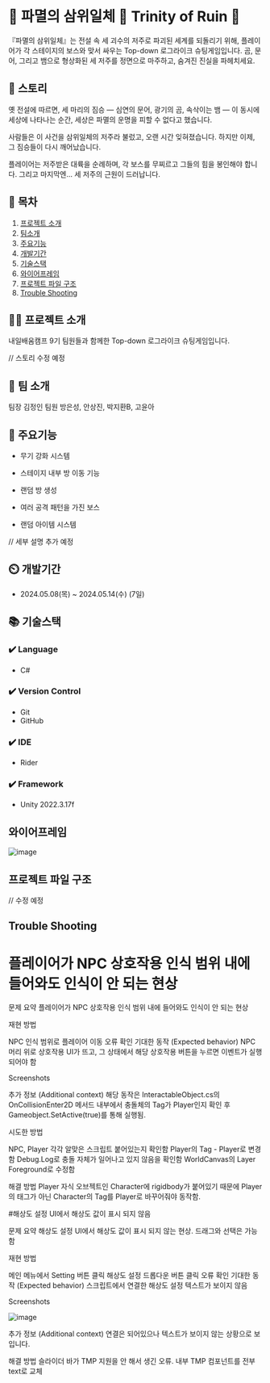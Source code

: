 # 🐙 파멸의 삼위일체 🐻 Trinity of Ruin 🐍
『파멸의 삼위일체』는 전설 속 세 괴수의 저주로 파괴된 세계를 되돌리기 위해, 플레이어가 각 스테이지의 보스와 맞서 싸우는 Top-down 로그라이크 슈팅게임입니다.
곰, 문어, 그리고 뱀으로 형상화된 세 저주를 정면으로 마주하고, 숨겨진 진실을 파헤치세요.

## 🧩 스토리
옛 전설에 따르면,
세 마리의 짐승 — 심연의 문어, 광기의 곰, 속삭이는 뱀 — 이 동시에 세상에 나타나는 순간, 세상은 파멸의 운명을 피할 수 없다고 했습니다.

사람들은 이 사건을 삼위일체의 저주라 불렀고, 오랜 시간 잊혀졌습니다.
하지만 이제, 그 짐승들이 다시 깨어났습니다.

플레이어는 저주받은 대륙을 순례하며,
각 보스를 무찌르고 그들의 힘을 봉인해야 합니다.
그리고 마지막엔... 세 저주의 근원이 드러납니다.


## 📖 목차
1. [프로젝트 소개](#프로젝트-소개)
2. [팀소개](#팀-소개)
3. [주요기능](#주요기능)
5. [개발기간](#개발기간)
6. [기술스택](#기술스택)
7. [와이어프레임](#와이어프레임)
8. [프로젝트 파일 구조](#프로젝트-파일-구조)
9. [Trouble Shooting](#trouble-shooting)
    
## 👨‍🏫 프로젝트 소개
내일배움캠프 9기 팀원들과 함께한 Top-down 로그라이크 슈팅게임입니다.

// 스토리 수정 예정

## 👥 팀 소개
팀장 김정인
팀원 방은성, 안상진, 박지환B, 고윤아


## 💜 주요기능

- 무기 강화 시스템

- 스테이지 내부 방 이동 기능

- 랜덤 방 생성

- 여러 공격 패턴을 가진 보스

- 랜덤 아이템 시스템

// 세부 설명 추가 예정


## ⏲️ 개발기간
- 2024.05.08(목) ~ 2024.05.14(수) (7일)

## 📚️ 기술스택

### ✔️ Language
- C#

### ✔️ Version Control
- Git
- GitHub

### ✔️ IDE
- Rider

### ✔️ Framework
- Unity 2022.3.17f


## 와이어프레임

![image](https://github.com/user-attachments/assets/6a8bbba6-a885-4a4d-acdb-07291d3f82d4)



## 프로젝트 파일 구조
// 수정 예정



## Trouble Shooting

# 플레이어가 NPC 상호작용 인식 범위 내에 들어와도 인식이 안 되는 현상

문제 요약
플레이어가 NPC 상호작용 인식 범위 내에 들어와도 인식이 안 되는 현상

재현 방법

NPC 인식 범위로 플레이어 이동
오류 확인
기대한 동작 (Expected behavior)
NPC 머리 위로 상호작용 UI가 뜨고, 그 상태에서 해당 상호작용 버튼을 누르면 이벤트가 실행되어야 함

Screenshots

추가 정보 (Additional context)
해당 동작은 InteractableObject.cs의 OnCollisionEnter2D 메서드 내부에서 충돌체의 Tag가 Player인지 확인 후 Gameobject.SetActive(true)를 통해 실행됨.

시도한 방법

NPC, Player 각각 알맞은 스크립트 붙어있는지 확인함
Player의 Tag - Player로 변경함
Debug.Log로 충돌 자체가 일어나고 있지 않음을 확인함
WorldCanvas의 Layer Foreground로 수정함

해결 방법
Player 자식 오브젝트인 Character에 rigidbody가 붙어있기 때문에 Player의 태그가 아닌 Character의 Tag를 Player로 바꾸어줘야 동작함.


#해상도 설정 UI에서 해상도 값이 표시 되지 않음

문제 요약
해상도 설정 UI에서 해상도 값이 표시 되지 않는 현상. 드래그와 선택은 가능함

재현 방법

메인 메뉴에서 Setting 버튼 클릭
해상도 설정 드롭다운 버튼 클릭
오류 확인
기대한 동작 (Expected behavior)
스크립트에서 연결한 해상도 설정 텍스트가 보이지 않음

Screenshots

![image](https://github.com/user-attachments/assets/38452a49-3415-4654-ab68-ddd62460f421)


추가 정보 (Additional context)
연결은 되어있으나 텍스트가 보이지 않는 상황으로 보입니다.


해결 방법
슬라이더 바가 TMP 지원을 안 해서 생긴 오류. 내부 TMP 컴포넌트를 전부 text로 교체 
